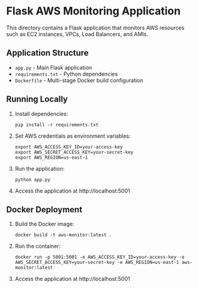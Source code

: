 # Flask AWS Monitoring Application

This directory contains a Flask application that monitors AWS resources such as EC2 instances, VPCs, Load Balancers, and AMIs.

## Application Structure

- `app.py` - Main Flask application
- `requirements.txt` - Python dependencies
- `Dockerfile` - Multi-stage Docker build configuration

## Running Locally

1. Install dependencies:
   ```
   pip install -r requirements.txt
   ```

2. Set AWS credentials as environment variables:
   ```
   export AWS_ACCESS_KEY_ID=your-access-key
   export AWS_SECRET_ACCESS_KEY=your-secret-key
   export AWS_REGION=us-east-1
   ```

3. Run the application:
   ```
   python app.py
   ```

4. Access the application at http://localhost:5001

## Docker Deployment

1. Build the Docker image:
   ```
   docker build -t aws-monitor:latest .
   ```

2. Run the container:
   ```
   docker run -p 5001:5001 -e AWS_ACCESS_KEY_ID=your-access-key -e AWS_SECRET_ACCESS_KEY=your-secret-key -e AWS_REGION=us-east-1 aws-monitor:latest
   ```

3. Access the application at http://localhost:5001 